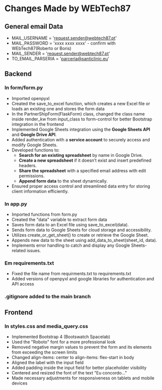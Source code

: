 # Changes Made by WEbTech87

## General email Data

  - MAIL_USERNAME = 'request.sender@webtech87.pt'
  - MAIL_PASSWORD = 'xxxx xxxx xxxx' - confirm with WEbTech87(Roberto or Boris)
  - MAIL_SENDER = 'request.sender@webtech87.pt'
  - TO_EMAIL_PARSERIA = 'parceria@santiclinic.eu'

## Backend

### In form/form.py
* Imported openpyxl
* Created the save_to_excel function, which creates a new Excel file or loads an existing one and stores the form data
* In the PartnerShipForm(FlaskForm) class, changed the class name inside render_kw from input_class to form-control for better Bootstrap integration in the frontend
* Implemented Google Sheets integration using the **Google Sheets API** and **Google Drive API**.
* Added authentication with a **service account** to securely access and modify Google Sheets.
* Developed functions to:
  * **Search for an existing spreadsheet** by name in Google Drive.
  * **Create a new spreadsheet** if it doesn’t exist and insert predefined headers.
  * **Share the spreadsheet** with a specified email address with edit permissions.
  * **Append form data** to the sheet dynamically.
* Ensured proper access control and streamlined data entry for storing client information efficiently.


### In app.py
* Imported functions from form.py
* Created the "data" variable to extract form data
* Saves form data to an Excel file using save_to_excel(data).  
* Sends form data to Google Sheets for cloud storage and accessibility.  
* Utilizes create_or_get_sheet() to create or retrieve the Google Sheet.  
* Appends new data to the sheet using add_data_to_sheet(sheet_id, data).  
* Implements error handling to catch and display any Google Sheets-related issues.

### Em requirements.txt
* Fixed the file name from requirments.txt to requirements.txt
* Added versions of openpyxl and google libraries for authentication and API access

### .gitignore added to the main branch

## Frontend

### In styles.css and media_query.css
* Implemented Bootstrap 4 (Bootswatch Spacelab)
* Used the "Roboto" font for a more professional look
* Removed negative margin values to prevent the form and its elements from exceeding the screen limits
* Changed align-items: center to align-items: flex-start in body
* Aligned the label with the input field
* Added padding inside the input field for better placeholder visibility
* Centered and resized the font of the text "Eu concordo..."
* Made necessary adjustments for responsiveness on tablets and mobile devices